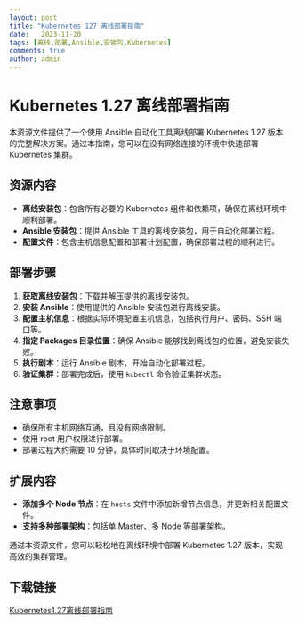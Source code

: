 ```yaml
---
layout: post
title: "Kubernetes 127 离线部署指南"
date:   2023-11-20
tags: [离线,部署,Ansible,安装包,Kubernetes]
comments: true
author: admin
---
```

# Kubernetes 1.27 离线部署指南

本资源文件提供了一个使用 Ansible 自动化工具离线部署 Kubernetes 1.27 版本的完整解决方案。通过本指南，您可以在没有网络连接的环境中快速部署 Kubernetes 集群。

## 资源内容

- **离线安装包**：包含所有必要的 Kubernetes 组件和依赖项，确保在离线环境中顺利部署。
- **Ansible 安装包**：提供 Ansible 工具的离线安装包，用于自动化部署过程。
- **配置文件**：包含主机信息配置和部署计划配置，确保部署过程的顺利进行。

## 部署步骤

1. **获取离线安装包**：下载并解压提供的离线安装包。
2. **安装 Ansible**：使用提供的 Ansible 安装包进行离线安装。
3. **配置主机信息**：根据实际环境配置主机信息，包括执行用户、密码、SSH 端口等。
4. **指定 Packages 目录位置**：确保 Ansible 能够找到离线包的位置，避免安装失败。
5. **执行剧本**：运行 Ansible 剧本，开始自动化部署过程。
6. **验证集群**：部署完成后，使用 `kubectl` 命令验证集群状态。

## 注意事项

- 确保所有主机网络互通，且没有网络限制。
- 使用 root 用户权限进行部署。
- 部署过程大约需要 10 分钟，具体时间取决于环境配置。

## 扩展内容

- **添加多个 Node 节点**：在 `hosts` 文件中添加新增节点信息，并更新相关配置文件。
- **支持多种部署架构**：包括单 Master、多 Node 等部署架构。

通过本资源文件，您可以轻松地在离线环境中部署 Kubernetes 1.27 版本，实现高效的集群管理。

## 下载链接

[Kubernetes1.27离线部署指南](https://pan.quark.cn/s/c050b653e221)